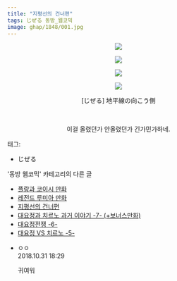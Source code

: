 ```yaml
---
title: "지평선의 건너편"
tags: じぜる 동방_웹코믹
image: ghap/1848/001.jpg
---
```

<div class="article">
<p style="text-align: center; clear: none; float: none;"><img src="{{ site.nasurl }}/ghap/1848/001.jpg"/></p>
<p style="text-align: center; clear: none; float: none;"><img src="{{ site.nasurl }}/ghap/1848/002.jpg"/></p>
<p style="text-align: center; clear: none; float: none;"><img src="{{ site.nasurl }}/ghap/1848/003.jpg"/></p>
<p style="text-align: center; clear: none; float: none;"><img src="{{ site.nasurl }}/ghap/1848/004.jpg"/></p>
<p style="text-align: center; clear: none; float: none;">[じぜる] 地平線の向こう側</p>
<p style="text-align: center; clear: none; float: none;"><br/></p>
<p style="text-align: center; clear: none; float: none;">이걸 올렸던가 안올렸던가 긴가민가하네.</p>
</div><div class="tagTrail">
<p>태그: </p>
<ul>
<li>じぜる</li>
</ul>
</div><div class="another">
<p>'동방 웹코믹' 카테고리의 다른 글</p>
<ul>
<li><a href="/2016-08-27-ghap_1862">플랑과 코이시 만화</a></li>
<li><a href="/2016-08-27-ghap_1859">레전드 루미아 만화</a></li>
<li><a href="/2016-08-26-ghap_1848">지평선의 건너편</a></li>
<li><a href="/2016-08-25-ghap_1833">대요정과 치르노 과거 이야기 -7- (+보너스만화)</a></li>
<li><a href="/2016-08-25-ghap_1832">대요정전쟁 -6-</a></li>
<li><a href="/2016-08-25-ghap_1831">대요정 VS 치르노 -5-</a></li>
</ul>
</div><div class="cb_module cb_fluid">
<div class="cb_wrt cb_profile">
<div class="comment">
<ul>
<li class="cb_thumb_off" id="comment15365688">
<div class="cb_comment_area">
<div class="cb_info_area">
<div class="cb_section">
<span class="cb_nick_name">ㅇㅇ</span>
</div>
<div class="cb_section">
<span class="cb_date">2018.10.31 18:29 </span>
</div>
</div>
<div class="cb_dsc_comment">
<p class="cb_dsc">
											귀여워
										</p>
</div>
</div></li>
</ul>
</div>
</div><!-- commentList close -->
</div>